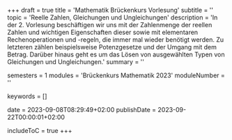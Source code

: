 +++
draft = true
title = 'Mathematik Brückenkurs Vorlesung'
subtitle = ''
topic = 'Reelle Zahlen, Gleichungen und Ungleichungen'
description = 'In der 2. Vorlesung beschäftigen wir uns mit der Zahlenmenge der reellen Zahlen und wichtigen Eigenschaften dieser sowie mit elementaren Rechenoperationen und -regeln, die immer mal wieder benötigt werden. Zu letzteren zählen beispielsweise Potenzgesetze und der Umgang mit dem Betrag. Darüber hinaus geht es um das Lösen von ausgewählten Typen von Gleichungen und Ungleichungen.'
summary = ''

semesters = 1
modules = 'Brückenkurs Mathematik 2023'
moduleNumber = ''

keywords = []

date = 2023-09-08T08:29:49+02:00
publishDate = 2023-09-22T00:00:01+02:00

includeToC = true
+++
